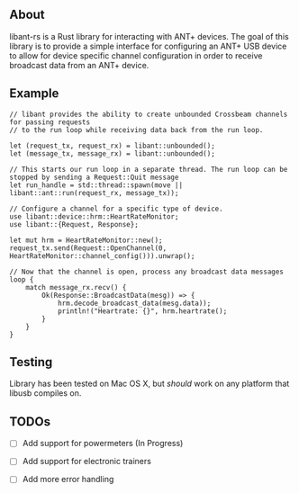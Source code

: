 ## About

libant-rs is a Rust library for interacting with ANT+ devices. The goal of this library is to provide a simple
interface for configuring an ANT+ USB device to allow for device specific channel configuration in order to
receive broadcast data from an ANT+ device.

## Example

```rust,no_run
// libant provides the ability to create unbounded Crossbeam channels for passing requests
// to the run loop while receiving data back from the run loop.

let (request_tx, request_rx) = libant::unbounded();
let (message_tx, message_rx) = libant::unbounded();

// This starts our run loop in a separate thread. The run loop can be stopped by sending a Request::Quit message
let run_handle = std::thread::spawn(move || libant::ant::run(request_rx, message_tx));

// Configure a channel for a specific type of device.
use libant::device::hrm::HeartRateMonitor;
use libant::{Request, Response};

let mut hrm = HeartRateMonitor::new();
request_tx.send(Request::OpenChannel(0, HeartRateMonitor::channel_config())).unwrap();

// Now that the channel is open, process any broadcast data messages
loop {
    match message_rx.recv() {
        Ok(Response::BroadcastData(mesg)) => {
            hrm.decode_broadcast_data(mesg.data));
            println!("Heartrate: {}", hrm.heartrate();
        }
    }
}
```

## Testing

Library has been tested on Mac OS X, but *should* work on any platform that libusb compiles on.

## TODOs

- [ ] Add support for powermeters (In Progress)
- [ ] Add support for electronic trainers
- [ ] Add more error handling

